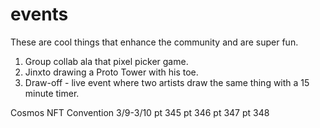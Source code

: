 # events
These are cool things that enhance the community and are super fun.

1. Group collab ala that pixel picker game.
2. Jinxto drawing a Proto Tower with his toe.
3. Draw-off - live event where two artists draw the same thing with a 15 minute timer.

Cosmos NFT Convention
3/9-3/10
pt 345
pt 346
pt 347
pt 348